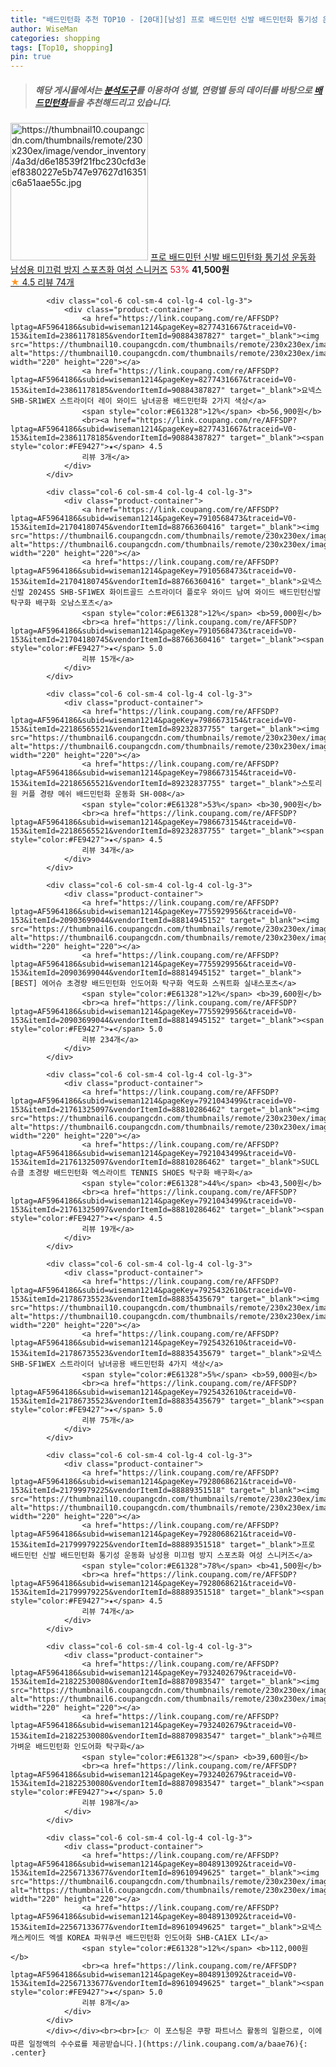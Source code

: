 ```yaml
---
title: "배드민턴화 추천 TOP10 - [20대][남성] 프로 배드민턴 신발 배드민턴화 통기성 운동화 남성용 미끄럼 방지 스포츠화 여성 스니커즈"
author: WiseMan
categories: shopping
tags: [Top10, shopping]
pin: true
---
```


> ##### 해당 게시물에서는 [**분석도구**](https://itemscout.io/)를 이용하여 **성별**, **연령별** 등의 데이터를 바탕으로 [**배드민턴화**](https://link.coupang.com/a/baae76)들을 추천해드리고 있습니다.
<div class="container"><div class="row">
            <div class="col-6 col-sm-4 col-lg-4 col-lg-3">
                <div class="product-container">
                    <a href="https://link.coupang.com/re/AFFSDP?lptag=AF5964186&subid=wiseman1214&pageKey=7928068621&traceid=V0-153&itemId=21799979220&vendorItemId=88889351514" target="_blank"><img src="https://thumbnail10.coupangcdn.com/thumbnails/remote/230x230ex/image/vendor_inventory/4a3d/d6e18539f21fbc230cfd3eef8380227e5b747e97627d16351c6a51aae55c.jpg" alt="https://thumbnail10.coupangcdn.com/thumbnails/remote/230x230ex/image/vendor_inventory/4a3d/d6e18539f21fbc230cfd3eef8380227e5b747e97627d16351c6a51aae55c.jpg" width="220" height="220"></a>
                    <a href="https://link.coupang.com/re/AFFSDP?lptag=AF5964186&subid=wiseman1214&pageKey=7928068621&traceid=V0-153&itemId=21799979220&vendorItemId=88889351514" target="_blank">프로 배드민턴 신발 배드민턴화 통기성 운동화 남성용 미끄럼 방지 스포츠화 여성 스니커즈</a>
                    <span style="color:#E61328">53%</span> <b>41,500원</b>
                    <br><a href="https://link.coupang.com/re/AFFSDP?lptag=AF5964186&subid=wiseman1214&pageKey=7928068621&traceid=V0-153&itemId=21799979220&vendorItemId=88889351514" target="_blank"><span style="color:#FE9427">★</span> 4.5
                    리뷰 74개</a>
                </div>
            </div>
            
            <div class="col-6 col-sm-4 col-lg-4 col-lg-3">
                <div class="product-container">
                    <a href="https://link.coupang.com/re/AFFSDP?lptag=AF5964186&subid=wiseman1214&pageKey=8277431667&traceid=V0-153&itemId=23861178185&vendorItemId=90884387827" target="_blank"><img src="https://thumbnail10.coupangcdn.com/thumbnails/remote/230x230ex/image/vendor_inventory/ba85/a6cbd890aaaf24ab77413c0a6be1ca2dcb93c9c7487d11ec58a4533167eb.jpg" alt="https://thumbnail10.coupangcdn.com/thumbnails/remote/230x230ex/image/vendor_inventory/ba85/a6cbd890aaaf24ab77413c0a6be1ca2dcb93c9c7487d11ec58a4533167eb.jpg" width="220" height="220"></a>
                    <a href="https://link.coupang.com/re/AFFSDP?lptag=AF5964186&subid=wiseman1214&pageKey=8277431667&traceid=V0-153&itemId=23861178185&vendorItemId=90884387827" target="_blank">요넥스 SHB-SR1WEX 스트라이더 레이 와이드 남녀공용 배드민턴화 2가지 색상</a>
                    <span style="color:#E61328">12%</span> <b>56,900원</b>
                    <br><a href="https://link.coupang.com/re/AFFSDP?lptag=AF5964186&subid=wiseman1214&pageKey=8277431667&traceid=V0-153&itemId=23861178185&vendorItemId=90884387827" target="_blank"><span style="color:#FE9427">★</span> 4.5
                    리뷰 3개</a>
                </div>
            </div>
            
            <div class="col-6 col-sm-4 col-lg-4 col-lg-3">
                <div class="product-container">
                    <a href="https://link.coupang.com/re/AFFSDP?lptag=AF5964186&subid=wiseman1214&pageKey=7910568473&traceid=V0-153&itemId=21704180745&vendorItemId=88766360416" target="_blank"><img src="https://thumbnail6.coupangcdn.com/thumbnails/remote/230x230ex/image/vendor_inventory/6cd2/a6cb5920b01014ce2e348b77ef74c2c0d2b24ca0fe64a2f2dcb1fb5f357a.jpg" alt="https://thumbnail6.coupangcdn.com/thumbnails/remote/230x230ex/image/vendor_inventory/6cd2/a6cb5920b01014ce2e348b77ef74c2c0d2b24ca0fe64a2f2dcb1fb5f357a.jpg" width="220" height="220"></a>
                    <a href="https://link.coupang.com/re/AFFSDP?lptag=AF5964186&subid=wiseman1214&pageKey=7910568473&traceid=V0-153&itemId=21704180745&vendorItemId=88766360416" target="_blank">요넥스 신발 2024SS SHB-SF1WEX 화이트골드 스트라이더 플로우 와이드 남여 와이드 배드민턴신발 탁구화 배구화 오남스포츠</a>
                    <span style="color:#E61328">12%</span> <b>59,000원</b>
                    <br><a href="https://link.coupang.com/re/AFFSDP?lptag=AF5964186&subid=wiseman1214&pageKey=7910568473&traceid=V0-153&itemId=21704180745&vendorItemId=88766360416" target="_blank"><span style="color:#FE9427">★</span> 5.0
                    리뷰 15개</a>
                </div>
            </div>
            
            <div class="col-6 col-sm-4 col-lg-4 col-lg-3">
                <div class="product-container">
                    <a href="https://link.coupang.com/re/AFFSDP?lptag=AF5964186&subid=wiseman1214&pageKey=7986673154&traceid=V0-153&itemId=22186565521&vendorItemId=89232837755" target="_blank"><img src="https://thumbnail6.coupangcdn.com/thumbnails/remote/230x230ex/image/vendor_inventory/e8ee/e9c9350798c2682a0c420e154642cd10a9df81c6734414a3e103ba2f5129.jpg" alt="https://thumbnail6.coupangcdn.com/thumbnails/remote/230x230ex/image/vendor_inventory/e8ee/e9c9350798c2682a0c420e154642cd10a9df81c6734414a3e103ba2f5129.jpg" width="220" height="220"></a>
                    <a href="https://link.coupang.com/re/AFFSDP?lptag=AF5964186&subid=wiseman1214&pageKey=7986673154&traceid=V0-153&itemId=22186565521&vendorItemId=89232837755" target="_blank">스토리원 커플 경량 메쉬 배드민턴화 운동화 SH-008</a>
                    <span style="color:#E61328">53%</span> <b>30,900원</b>
                    <br><a href="https://link.coupang.com/re/AFFSDP?lptag=AF5964186&subid=wiseman1214&pageKey=7986673154&traceid=V0-153&itemId=22186565521&vendorItemId=89232837755" target="_blank"><span style="color:#FE9427">★</span> 4.5
                    리뷰 34개</a>
                </div>
            </div>
            
            <div class="col-6 col-sm-4 col-lg-4 col-lg-3">
                <div class="product-container">
                    <a href="https://link.coupang.com/re/AFFSDP?lptag=AF5964186&subid=wiseman1214&pageKey=7755929956&traceid=V0-153&itemId=20903699044&vendorItemId=88814945152" target="_blank"><img src="https://thumbnail6.coupangcdn.com/thumbnails/remote/230x230ex/image/vendor_inventory/ef17/04b0bc51a622d5a1d0619efed0908cfea32a0d67d8ba6acf267eb3dee0a2.png" alt="https://thumbnail6.coupangcdn.com/thumbnails/remote/230x230ex/image/vendor_inventory/ef17/04b0bc51a622d5a1d0619efed0908cfea32a0d67d8ba6acf267eb3dee0a2.png" width="220" height="220"></a>
                    <a href="https://link.coupang.com/re/AFFSDP?lptag=AF5964186&subid=wiseman1214&pageKey=7755929956&traceid=V0-153&itemId=20903699044&vendorItemId=88814945152" target="_blank">[BEST] 에어슈 초경량 배드민턴화 인도어화 탁구화 역도화 스쿼트화 실내스포츠</a>
                    <span style="color:#E61328">12%</span> <b>39,600원</b>
                    <br><a href="https://link.coupang.com/re/AFFSDP?lptag=AF5964186&subid=wiseman1214&pageKey=7755929956&traceid=V0-153&itemId=20903699044&vendorItemId=88814945152" target="_blank"><span style="color:#FE9427">★</span> 5.0
                    리뷰 234개</a>
                </div>
            </div>
            
            <div class="col-6 col-sm-4 col-lg-4 col-lg-3">
                <div class="product-container">
                    <a href="https://link.coupang.com/re/AFFSDP?lptag=AF5964186&subid=wiseman1214&pageKey=7921043499&traceid=V0-153&itemId=21761325097&vendorItemId=88810286462" target="_blank"><img src="https://thumbnail6.coupangcdn.com/thumbnails/remote/230x230ex/image/0905_amir_SportsShoes_max3k/790f/bdcc115c541d4d1e81dd9366de65d4a0ce960aab2b45348b35298291c037.jpg" alt="https://thumbnail6.coupangcdn.com/thumbnails/remote/230x230ex/image/0905_amir_SportsShoes_max3k/790f/bdcc115c541d4d1e81dd9366de65d4a0ce960aab2b45348b35298291c037.jpg" width="220" height="220"></a>
                    <a href="https://link.coupang.com/re/AFFSDP?lptag=AF5964186&subid=wiseman1214&pageKey=7921043499&traceid=V0-153&itemId=21761325097&vendorItemId=88810286462" target="_blank">SUCL 슈클 초경량 배드민턴화 엑스라이트 TENNIS SHOES 탁구화 배구화</a>
                    <span style="color:#E61328">44%</span> <b>43,500원</b>
                    <br><a href="https://link.coupang.com/re/AFFSDP?lptag=AF5964186&subid=wiseman1214&pageKey=7921043499&traceid=V0-153&itemId=21761325097&vendorItemId=88810286462" target="_blank"><span style="color:#FE9427">★</span> 4.5
                    리뷰 19개</a>
                </div>
            </div>
            
            <div class="col-6 col-sm-4 col-lg-4 col-lg-3">
                <div class="product-container">
                    <a href="https://link.coupang.com/re/AFFSDP?lptag=AF5964186&subid=wiseman1214&pageKey=7925432610&traceid=V0-153&itemId=21786735523&vendorItemId=88835435679" target="_blank"><img src="https://thumbnail10.coupangcdn.com/thumbnails/remote/230x230ex/image/vendor_inventory/dd4c/1461844b3418b97227a4955ca8f92f186a0f5c9daf1cec7197bf698685d2.jpg" alt="https://thumbnail10.coupangcdn.com/thumbnails/remote/230x230ex/image/vendor_inventory/dd4c/1461844b3418b97227a4955ca8f92f186a0f5c9daf1cec7197bf698685d2.jpg" width="220" height="220"></a>
                    <a href="https://link.coupang.com/re/AFFSDP?lptag=AF5964186&subid=wiseman1214&pageKey=7925432610&traceid=V0-153&itemId=21786735523&vendorItemId=88835435679" target="_blank">요넥스 SHB-SF1WEX 스트라이더 남녀공용 배드민턴화 4가지 색상</a>
                    <span style="color:#E61328">5%</span> <b>59,000원</b>
                    <br><a href="https://link.coupang.com/re/AFFSDP?lptag=AF5964186&subid=wiseman1214&pageKey=7925432610&traceid=V0-153&itemId=21786735523&vendorItemId=88835435679" target="_blank"><span style="color:#FE9427">★</span> 5.0
                    리뷰 75개</a>
                </div>
            </div>
            
            <div class="col-6 col-sm-4 col-lg-4 col-lg-3">
                <div class="product-container">
                    <a href="https://link.coupang.com/re/AFFSDP?lptag=AF5964186&subid=wiseman1214&pageKey=7928068621&traceid=V0-153&itemId=21799979225&vendorItemId=88889351518" target="_blank"><img src="https://thumbnail10.coupangcdn.com/thumbnails/remote/230x230ex/image/vendor_inventory/4a3d/d6e18539f21fbc230cfd3eef8380227e5b747e97627d16351c6a51aae55c.jpg" alt="https://thumbnail10.coupangcdn.com/thumbnails/remote/230x230ex/image/vendor_inventory/4a3d/d6e18539f21fbc230cfd3eef8380227e5b747e97627d16351c6a51aae55c.jpg" width="220" height="220"></a>
                    <a href="https://link.coupang.com/re/AFFSDP?lptag=AF5964186&subid=wiseman1214&pageKey=7928068621&traceid=V0-153&itemId=21799979225&vendorItemId=88889351518" target="_blank">프로 배드민턴 신발 배드민턴화 통기성 운동화 남성용 미끄럼 방지 스포츠화 여성 스니커즈</a>
                    <span style="color:#E61328">78%</span> <b>41,500원</b>
                    <br><a href="https://link.coupang.com/re/AFFSDP?lptag=AF5964186&subid=wiseman1214&pageKey=7928068621&traceid=V0-153&itemId=21799979225&vendorItemId=88889351518" target="_blank"><span style="color:#FE9427">★</span> 4.5
                    리뷰 74개</a>
                </div>
            </div>
            
            <div class="col-6 col-sm-4 col-lg-4 col-lg-3">
                <div class="product-container">
                    <a href="https://link.coupang.com/re/AFFSDP?lptag=AF5964186&subid=wiseman1214&pageKey=7932402679&traceid=V0-153&itemId=21822530080&vendorItemId=88870983547" target="_blank"><img src="https://thumbnail6.coupangcdn.com/thumbnails/remote/230x230ex/image/vendor_inventory/ed4d/9183530908f526c016cac3d1356503bf495eeeb3ad90b61146575fb0f182.png" alt="https://thumbnail6.coupangcdn.com/thumbnails/remote/230x230ex/image/vendor_inventory/ed4d/9183530908f526c016cac3d1356503bf495eeeb3ad90b61146575fb0f182.png" width="220" height="220"></a>
                    <a href="https://link.coupang.com/re/AFFSDP?lptag=AF5964186&subid=wiseman1214&pageKey=7932402679&traceid=V0-153&itemId=21822530080&vendorItemId=88870983547" target="_blank">슈페르 가벼운 배드민턴화 인도어화 탁구화</a>
                    <span style="color:#E61328"></span> <b>39,600원</b>
                    <br><a href="https://link.coupang.com/re/AFFSDP?lptag=AF5964186&subid=wiseman1214&pageKey=7932402679&traceid=V0-153&itemId=21822530080&vendorItemId=88870983547" target="_blank"><span style="color:#FE9427">★</span> 5.0
                    리뷰 198개</a>
                </div>
            </div>
            
            <div class="col-6 col-sm-4 col-lg-4 col-lg-3">
                <div class="product-container">
                    <a href="https://link.coupang.com/re/AFFSDP?lptag=AF5964186&subid=wiseman1214&pageKey=8048913092&traceid=V0-153&itemId=22567133677&vendorItemId=89610949625" target="_blank"><img src="https://thumbnail6.coupangcdn.com/thumbnails/remote/230x230ex/image/vendor_inventory/57dc/d58ac7ee6d55ad2021c58b8035fe328941446e8f8d9d98488cdd549b681f.png" alt="https://thumbnail6.coupangcdn.com/thumbnails/remote/230x230ex/image/vendor_inventory/57dc/d58ac7ee6d55ad2021c58b8035fe328941446e8f8d9d98488cdd549b681f.png" width="220" height="220"></a>
                    <a href="https://link.coupang.com/re/AFFSDP?lptag=AF5964186&subid=wiseman1214&pageKey=8048913092&traceid=V0-153&itemId=22567133677&vendorItemId=89610949625" target="_blank">요넥스 캐스케이드 엑셀 KOREA 파워쿠션 배드민턴화 인도어화 SHB-CA1EX LI</a>
                    <span style="color:#E61328">12%</span> <b>112,000원</b>
                    <br><a href="https://link.coupang.com/re/AFFSDP?lptag=AF5964186&subid=wiseman1214&pageKey=8048913092&traceid=V0-153&itemId=22567133677&vendorItemId=89610949625" target="_blank"><span style="color:#FE9427">★</span> 5.0
                    리뷰 8개</a>
                </div>
            </div>
            </div></div><br><br>[👉 이 포스팅은 쿠팡 파트너스 활동의 일환으로, 이에 따른 일정액의 수수료를 제공받습니다.](https://link.coupang.com/a/baae76){: .center}